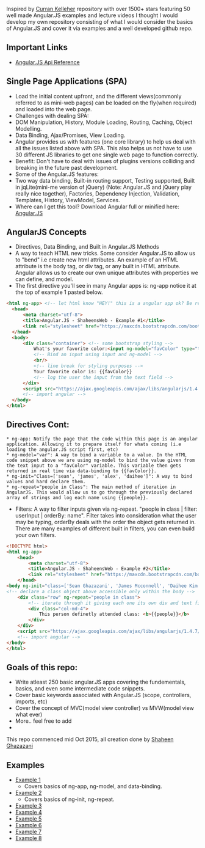 Inspired by [Curran Kelleher](https://github.com/curran/portfolio) repository with over 1500+ stars featuring 50 well made Angular.JS examples and lecture videos I thought I would develop my own repository consisting of what I would consider the basics of Angular.JS and cover it via examples and a well developed github repo.

## Important Links
  * [Angular.JS Api Reference](https://docs.angularjs.org/api)

## Single Page Applications (SPA)
 * Load the initial content upfront, and the different views(commonly referred to as mini-web pages) can be loaded on the fly(when required) and loaded into the web page.
 * Challenges with dealing SPA: 
  * DOM Manipulation, History, Module Loading, Routing, Caching, Object Modelling.
  * Data Binding, Ajax/Promises, View Loading. 
 * Angular provides us with features (one core library) to help us deal with all the issues listed above with SPA. This also helps us not have to use 30 different JS libraries to get one single web page to function correctly. 
  * Benefit: Don't have to deal with issues of plugins versions colliding and breaking in the future past development.
 * Some of the Angular.JS features:
  * Two way data binding, Built-in routing support, Testing supported, Built in jqLite(mini-me version of jQuery) (Note: Angular.JS and jQuery play really nice together), Factories, Dependency Injection, Validation, Templates, History, ViewModel, Services. 
  * Where can I get this tool? Download Angular full or minified here: [Angular.JS](http://angularjs.org)

## AngularJS Concepts
 * Directives, Data Binding, and Built in Angular.JS Methods 
  * A way to teach HTML new tricks. Some consider Angular.JS to allow us to "bend" i.e create new html attributes. An example of an HTML attribute is the body tag, or div tag, or any built in HTML attribute. Angular allows us to create our own unique attributes with properties we can define, and model. 
  * The first directive you'll see in many Angular apps is: ng-app notice it at the top of example 1 pasted below. 
  ```html
 <html ng-app> <!-- let html know "HEY!" this is a angular app ok? Be ready.. -->
	<head> 
	    <meta charset="utf-8"> 
	    <title>Angular.JS - ShaheensWeb - Example #1</title>
		<link rel="stylesheet" href="https://maxcdn.bootstrapcdn.com/bootstrap/3.3.5/css/bootstrap.min.css"> 
	</head>
	<body>
		<div class="container"> <!-- some bootstrap styling --> 
		    What's your favorite color:<input ng-model="favColor" type="text"/> 
    	    <!-- Bind an input using input and ng-model -->
		    <br/> 
		    <!-- line break for styling purposes -->
    		Your favorite color is: {{favColor}} 
    		<!-- log the user the input from the text field -->
 		</div>
  		<script src="https://ajax.googleapis.com/ajax/libs/angularjs/1.4.7/angular.min.js"></script> 
  		<!-- import angular -->
	</body>
</html>
 ```
 ## Directives Cont:
 	* ng-app: Notify the page that the code within this page is an angular application. Allowing it to prepare itself for whats coming (i.e loading the angular.JS script first, etc)
 	* ng-model="var": A way to bind a variable to a value. In the HTML code snippet above we are using ng-model to bind the value given from the text input to a "favColor" variable. This variable then gets returned in real time via data-binding to {{favColor}}. 
 	* ng-init="Class=['sean', 'james', 'alex', 'daihee']": A way to bind values and hard declare them. 
 	* ng-repeat="people in Class": The main method of iteration in AngularJS. This would allow us to go through the previously declared array of strings and log each name using {{people}}. 
  * Filters: A way to filter inputs given via ng-repeat. "people in class | filter: userInput | orderBy: name". Filter takes into consideration what the user may be typing, orderBy deals with the order the object gets returned in. There are many examples of different built in filters, you can even build your own filters. 
```html
<!DOCTYPE html>
<html ng-app> 
	<head> 
    	<meta charset="utf-8"> 
    	<title>Angular.JS - ShaheensWeb - Example #2</title>
	    <link rel="stylesheet" href="https://maxcdn.bootstrapcdn.com/bootstrap/3.3.5/css/bootstrap.min.css"> 
	</head>
<body ng-init="class=['Sean Ghazazani', 'James Mcconnell', 'Daihee Kim', 'Alex Carlucci', 'Nick Corneau']">
<!-- declare a class object above accessible only within the body -->
	<div class="row" ng-repeat="people in class">  
  		<!-- iterate through it giving each one its own div and text field -->
  		<div class="col-md-4">
        	This person definetly attended class: <b>{{people}}</b>
    	</div>
    </div>
    <script src="https://ajax.googleapis.com/ajax/libs/angularjs/1.4.7/angular.min.js"></script> 
    <!-- import angular -->
</body>
</html>
 ```
 
## Goals of this repo:
  * Write atleast 250 basic angular.JS apps covering the fundementals, basics, and even some intermediate code snippets.
  * Cover basic keywords associated with Angular.JS (scope, controllers, imports, etc)
  * Cover the concept of MVC(model view controller) vs MVW(model view what ever)
  * More.. feel free to add
  * 

This repo commenced mid Oct 2015, all creation done by [Shaheen Ghazazani](http://shaheensweb.me) 

## Examples
 * [Example 1](https://github.com/ShaheensWeb/250-angularJS-examples/blob/master/example1/index-example1.html)
 	* Covers basics of ng-app, ng-model, and data-binding.
 * [Example 2](https://github.com/ShaheensWeb/250-angularJS-examples/blob/master/example2/index-example2.html)
	* Covers basics of ng-init, ng-repeat. 
 * [Example 3](https://github.com/ShaheensWeb/250-angularJS-examples/blob/master/example3/index-example3.html)
 * [Example 4]()
 * [Example 5]()
 * [Example 6]()
 * [Example 7]()
 * [Example 8]()
